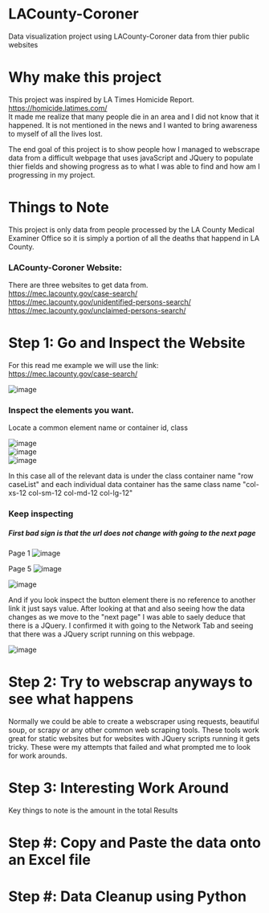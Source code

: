 # LACounty-Coroner
Data visualization project using LACounty-Coroner data from thier public websites

# Why make this project
This project was inspired by LA Times Homicide Report. https://homicide.latimes.com/ <br />
It made me realize that many people die in an area and I did not know that it happened. It is not mentioned in the news and I wanted to bring awareness to myself of all the lives lost. 

The end goal of this project is to show people how I managed to webscrape data from a difficult webpage that uses javaScript and JQuery to populate thier fields and 
showing progress as to what I was able to find and how am I progressing in my project. 

# Things to Note
This project is only data from people processed by the LA County Medical Examiner Office so it is simply a portion of all the deaths that happend in LA County. 
### LACounty-Coroner Website:
There are three websites to get data from. <br />
https://mec.lacounty.gov/case-search/<br />
https://mec.lacounty.gov/unidentified-persons-search/<br />
https://mec.lacounty.gov/unclaimed-persons-search/<br />

# Step 1: Go and Inspect the Website
For this read me example we will use the link: https://mec.lacounty.gov/case-search/<br />

![image](https://user-images.githubusercontent.com/51274827/173214058-ef33c0e7-2aa3-4a13-8c65-0cc879e40d0f.png)<br />

### Inspect the elements you want. <br />
Locate a common element name or container id, class<br />

![image](https://user-images.githubusercontent.com/51274827/173214919-2ae59c8b-e830-494a-9c52-83940a2f42a2.png)<br />
![image](https://user-images.githubusercontent.com/51274827/173214720-04283cc1-aa4a-46b4-8979-23afba726312.png)<br /> 
![image](https://user-images.githubusercontent.com/51274827/173214885-d0e50742-6c8d-4853-95b2-6063cc1e5142.png)<br />

In this case all of the relevant data is under the class container name "row caseList" and each individual data container has the same class name "col-xs-12 col-sm-12 col-md-12 col-lg-12"
<br />

### Keep inspecting

##### First bad sign is that the url does not change with going to the next page
Page 1
![image](https://user-images.githubusercontent.com/51274827/173214161-93f1f79c-ff48-4f6c-a188-34bc06a4d7fb.png)<br />

Page 5
![image](https://user-images.githubusercontent.com/51274827/173214171-dda8fbc5-36c7-4cd1-8a16-c270c667cc14.png)<br />

![image](https://user-images.githubusercontent.com/51274827/173214204-68f33c40-1f75-424c-a6d4-c25789860ca2.png)<br />

And if you look inspect the button element there is no reference to another link it just says value. 
After looking at that and also seeing how the data changes as we move to the "next page" I was able to saely deduce that there is a JQuery. 
I confirmed it with going to the Network Tab and seeing that there was a JQuery script running on this webpage. 

![image](https://user-images.githubusercontent.com/51274827/173215122-aea7b85d-02e6-4e30-9fba-1f81b97299c2.png)

# Step 2: Try to webscrap anyways to see what happens
Normally we could be able to create a webscraper using requests, beautiful soup, or scrapy or any other common web scraping tools.
These tools work great for static websites but for websites with JQuery scripts running it gets tricky. 
These were my attempts that failed and what prompted me to look for work arounds.


# Step 3: Interesting Work Around
Key things to note is the amount in the total Results

# Step #: Copy and Paste the data onto an Excel file
# Step #: Data Cleanup using Python
